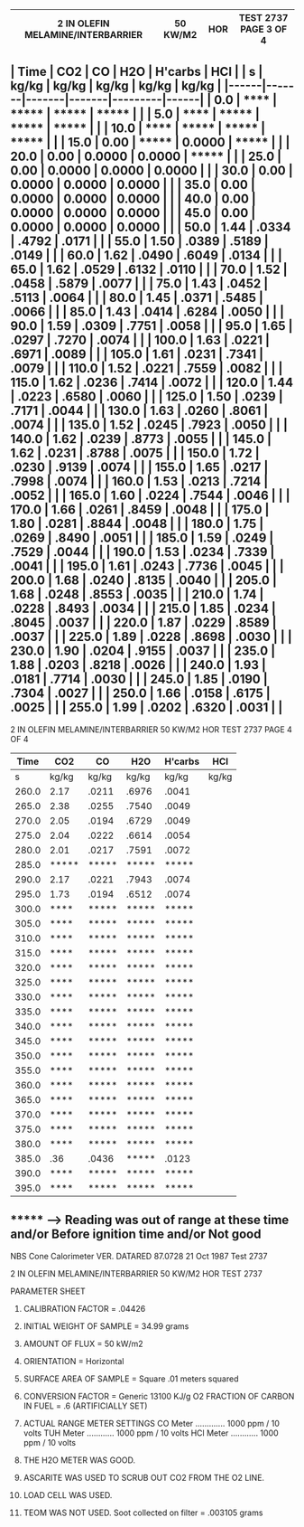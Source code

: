 | 2 IN OLEFIN MELAMINE/INTERBARRIER | 50 KW/M2 | HOR | TEST 2737 PAGE 3 OF 4 |
|------------------------------------------|-----------|-----|---------------------|

| Time | CO2 | CO | H2O | H'carbs | HCl |
| s | kg/kg | kg/kg | kg/kg | kg/kg | kg/kg |
|------|-------|-------|-------|---------|------|
| 0.0 | **** | ***** | ***** | ***** | |
| 5.0 | **** | ***** | ***** | ***** | |
| 10.0 | **** | ***** | ***** | ***** | |
| 15.0 | 0.00 | ***** | 0.0000 | ***** | |
| 20.0 | 0.00 | 0.0000 | 0.0000 | ***** | |
| 25.0 | 0.00 | 0.0000 | 0.0000 | 0.0000 | |
| 30.0 | 0.00 | 0.0000 | 0.0000 | 0.0000 | |
| 35.0 | 0.00 | 0.0000 | 0.0000 | 0.0000 | |
| 40.0 | 0.00 | 0.0000 | 0.0000 | 0.0000 | |
| 45.0 | 0.00 | 0.0000 | 0.0000 | 0.0000 | |
| 50.0 | 1.44 | .0334 | .4792 | .0171 | |
| 55.0 | 1.50 | .0389 | .5189 | .0149 | |
| 60.0 | 1.62 | .0490 | .6049 | .0134 | |
| 65.0 | 1.62 | .0529 | .6132 | .0110 | |
| 70.0 | 1.52 | .0458 | .5879 | .0077 | |
| 75.0 | 1.43 | .0452 | .5113 | .0064 | |
| 80.0 | 1.45 | .0371 | .5485 | .0066 | |
| 85.0 | 1.43 | .0414 | .6284 | .0050 | |
| 90.0 | 1.59 | .0309 | .7751 | .0058 | |
| 95.0 | 1.65 | .0297 | .7270 | .0074 | |
| 100.0 | 1.63 | .0221 | .6971 | .0089 | |
| 105.0 | 1.61 | .0231 | .7341 | .0079 | |
| 110.0 | 1.52 | .0221 | .7559 | .0082 | |
| 115.0 | 1.62 | .0236 | .7414 | .0072 | |
| 120.0 | 1.44 | .0223 | .6580 | .0060 | |
| 125.0 | 1.50 | .0239 | .7171 | .0044 | |
| 130.0 | 1.63 | .0260 | .8061 | .0074 | |
| 135.0 | 1.52 | .0245 | .7923 | .0050 | |
| 140.0 | 1.62 | .0239 | .8773 | .0055 | |
| 145.0 | 1.62 | .0231 | .8788 | .0075 | |
| 150.0 | 1.72 | .0230 | .9139 | .0074 | |
| 155.0 | 1.65 | .0217 | .7998 | .0074 | |
| 160.0 | 1.53 | .0213 | .7214 | .0052 | |
| 165.0 | 1.60 | .0224 | .7544 | .0046 | |
| 170.0 | 1.66 | .0261 | .8459 | .0048 | |
| 175.0 | 1.80 | .0281 | .8844 | .0048 | |
| 180.0 | 1.75 | .0269 | .8490 | .0051 | |
| 185.0 | 1.59 | .0249 | .7529 | .0044 | |
| 190.0 | 1.53 | .0234 | .7339 | .0041 | |
| 195.0 | 1.61 | .0243 | .7736 | .0045 | |
| 200.0 | 1.68 | .0240 | .8135 | .0040 | |
| 205.0 | 1.68 | .0248 | .8553 | .0035 | |
| 210.0 | 1.74 | .0228 | .8493 | .0034 | |
| 215.0 | 1.85 | .0234 | .8045 | .0037 | |
| 220.0 | 1.87 | .0229 | .8589 | .0037 | |
| 225.0 | 1.89 | .0228 | .8698 | .0030 | |
| 230.0 | 1.90 | .0204 | .9155 | .0037 | |
| 235.0 | 1.88 | .0203 | .8218 | .0026 | |
| 240.0 | 1.93 | .0181 | .7714 | .0030 | |
| 245.0 | 1.85 | .0190 | .7304 | .0027 | |
| 250.0 | 1.66 | .0158 | .6175 | .0025 | |
| 255.0 | 1.99 | .0202 | .6320 | .0031 | |
---
2 IN OLEFIN MELAMINE/INTERBARRIER    50 KW/M2    HOR    TEST 2737
                                                           PAGE 4 OF 4

| Time  | CO2    | CO     | H2O    | H'carbs | HCl    |
|-------|--------|--------|--------|---------|--------|
| s     | kg/kg  | kg/kg  | kg/kg  | kg/kg   | kg/kg  |
| 260.0 | 2.17   | .0211  | .6976  | .0041   |        |
| 265.0 | 2.38   | .0255  | .7540  | .0049   |        |
| 270.0 | 2.05   | .0194  | .6729  | .0049   |        |
| 275.0 | 2.04   | .0222  | .6614  | .0054   |        |
| 280.0 | 2.01   | .0217  | .7591  | .0072   |        |
| 285.0 | *****  | *****  | *****  | *****   |        |
| 290.0 | 2.17   | .0221  | .7943  | .0074   |        |
| 295.0 | 1.73   | .0194  | .6512  | .0074   |        |
| 300.0 | ****   | *****  | *****  | *****   |        |
| 305.0 | ****   | *****  | *****  | *****   |        |
| 310.0 | ****   | *****  | *****  | *****   |        |
| 315.0 | ****   | *****  | *****  | *****   |        |
| 320.0 | ****   | *****  | *****  | *****   |        |
| 325.0 | ****   | *****  | *****  | *****   |        |
| 330.0 | ****   | *****  | *****  | *****   |        |
| 335.0 | ****   | *****  | *****  | *****   |        |
| 340.0 | ****   | *****  | *****  | *****   |        |
| 345.0 | ****   | *****  | *****  | *****   |        |
| 350.0 | ****   | *****  | *****  | *****   |        |
| 355.0 | ****   | *****  | *****  | *****   |        |
| 360.0 | ****   | *****  | *****  | *****   |        |
| 365.0 | ****   | *****  | *****  | *****   |        |
| 370.0 | ****   | *****  | *****  | *****   |        |
| 375.0 | ****   | *****  | *****  | *****   |        |
| 380.0 | ****   | *****  | *****  | *****   |        |
| 385.0 | .36    | .0436  | *****  | .0123   |        |
| 390.0 | ****   | *****  | *****  | *****   |        |
| 395.0 | ****   | *****  | *****  | *****   |        |

***** --> Reading was out of range at these time
          and/or Before ignition time and/or Not good
---
NBS Cone Calorimeter    VER. DATARED 87.0728    21 Oct 1987    Test 2737

2 IN OLEFIN MELAMINE/INTERBARRIER    50 KW/M2    HOR    TEST 2737

PARAMETER SHEET

1. CALIBRATION FACTOR = .04426

2. INITIAL WEIGHT OF SAMPLE = 34.99 grams

3. AMOUNT OF FLUX = 50 kW/m2

4. ORIENTATION = Horizontal

5. SURFACE AREA OF SAMPLE = Square .01 meters squared

6. CONVERSION FACTOR = Generic 13100 KJ/g O2
   FRACTION OF CARBON IN FUEL = .6
   (ARTIFICIALLY SET)

7. ACTUAL RANGE METER SETTINGS
   CO Meter ............. 1000 ppm / 10 volts
   TUH Meter ............ 1000 ppm / 10 volts
   HCl Meter ............ 1000 ppm / 10 volts

8. THE H2O METER WAS GOOD.

9. ASCARITE WAS USED TO SCRUB OUT CO2 FROM THE O2 LINE.

10. LOAD CELL WAS USED.

11. TEOM WAS NOT USED.
    Soot collected on filter = .003105 grams